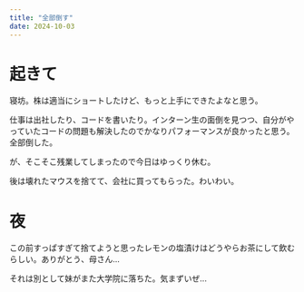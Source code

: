 ```yaml
---
title: "全部倒す"
date: 2024-10-03
---
```


# 起きて
寝坊。株は適当にショートしたけど、もっと上手にできたよなと思う。

仕事は出社したり、コードを書いたり。インターン生の面倒を見つつ、自分がやっていたコードの問題も解決したのでかなりパフォーマンスが良かったと思う。全部倒した。

が、そこそこ残業してしまったので今日はゆっくり休む。

後は壊れたマウスを捨てて、会社に買ってもらった。わいわい。


# 夜

この前すっぱすぎて捨てようと思ったレモンの塩漬けはどうやらお茶にして飲むらしい。ありがとう、母さん...

それは別として妹がまた大学院に落ちた。気まずいぜ...